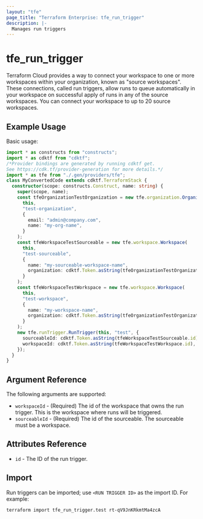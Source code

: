 ```yaml
---
layout: "tfe"
page_title: "Terraform Enterprise: tfe_run_trigger"
description: |-
  Manages run triggers
---
```


# tfe_run_trigger

Terraform Cloud provides a way to connect your workspace to one or more workspaces within your organization, 
known as "source workspaces". These connections, called run triggers, allow runs to queue automatically in 
your workspace on successful apply of runs in any of the source workspaces. You can connect your workspace 
to up to 20 source workspaces.

## Example Usage

Basic usage:

```typescript
import * as constructs from "constructs";
import * as cdktf from "cdktf";
/*Provider bindings are generated by running cdktf get.
See https://cdk.tf/provider-generation for more details.*/
import * as tfe from "./.gen/providers/tfe";
class MyConvertedCode extends cdktf.TerraformStack {
  constructor(scope: constructs.Construct, name: string) {
    super(scope, name);
    const tfeOrganizationTestOrganization = new tfe.organization.Organization(
      this,
      "test-organization",
      {
        email: "admin@company.com",
        name: "my-org-name",
      }
    );
    const tfeWorkspaceTestSourceable = new tfe.workspace.Workspace(
      this,
      "test-sourceable",
      {
        name: "my-sourceable-workspace-name",
        organization: cdktf.Token.asString(tfeOrganizationTestOrganization.id),
      }
    );
    const tfeWorkspaceTestWorkspace = new tfe.workspace.Workspace(
      this,
      "test-workspace",
      {
        name: "my-workspace-name",
        organization: cdktf.Token.asString(tfeOrganizationTestOrganization.id),
      }
    );
    new tfe.runTrigger.RunTrigger(this, "test", {
      sourceableId: cdktf.Token.asString(tfeWorkspaceTestSourceable.id),
      workspaceId: cdktf.Token.asString(tfeWorkspaceTestWorkspace.id),
    });
  }
}

```

## Argument Reference

The following arguments are supported:

* `workspaceId` - (Required) The id of the workspace that owns the run trigger. This is the 
  workspace where runs will be triggered.
* `sourceableId` - (Required) The id of the sourceable. The sourceable must be a workspace.

## Attributes Reference

* `id` - The ID of the run trigger.

## Import

Run triggers can be imported; use `<RUN TRIGGER ID>` as the import ID. For example:

```shell
terraform import tfe_run_trigger.test rt-qV9JnKRkmtMa4zcA
```

<!-- cache-key: cdktf-0.17.0-pre.15 input-b899f7d772f7749a633afb5d3ffa6fa6a1ae4832f30e93d63da0a4d2d0cec303 -->
